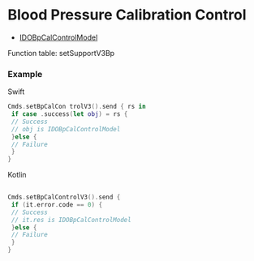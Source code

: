 # Blood Pressure Calibration Control
* [IDOBpCalControlModel](../model/IDOBpCalControlModel.md)

Function table: setSupportV3Bp

### Example

Swift
```swift
Cmds.setBpCalCon trolV3().send { rs in 
 if case .success(let obj) = rs {
 // Success 
 // obj is IDOBpCalControlModel
 }else {
 // Failure 
 }
}
```

Kotlin
```kotlin
 
Cmds.setBpCalControlV3().send {
 if (it.error.code == 0) {
 // Success
 // it.res is IDOBpCalControlModel
 }else {
 // Failure
 }
}
```

